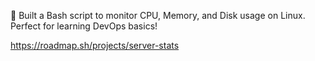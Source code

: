 🚀 Built a Bash script to monitor CPU, Memory, and Disk usage on Linux.
Perfect for learning DevOps basics!


https://roadmap.sh/projects/server-stats
